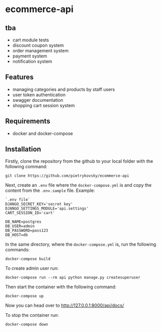 # ecommerce-api

## tba
* cart module tests
* discount coupon system
* order management system
* payment system
* notification system

## Features
* managing categories and products by staff users
* user token authentication
* swagger documentation
* shopping cart session system

## Requirements
* docker and docker-compose

## Installation
Firstly, clone the repository from the github to your local folder with the following command:
```
git clone https://github.com/pietrykovsky/ecommerce-api
```

Next, create an `.env` file where the `docker-compose.yml` is and copy the content from the `.env.sample` file. Example:
```
`.env file`
DJANGO_SECRET_KEY='secret key'
DJANGO_SETTINGS_MODULE='api.settings'
CART_SESSION_ID='cart'

DB_NAME=postgres
DB_USER=admin
DB_PASSWORD=pass123
DB_HOST=db
```

In the same directory, where the `docker-compose.yml` is, run the following commands:
```
docker-compose build
```

To create admin user run:
```
docker-compose run --rm api python manage.py createsuperuser
```

Then start the container with the following command:
```
docker-compose up
```

Now you can head over to http://127.0.0.1:8000/api/docs/

To stop the container run:
```
docker-compose down
```